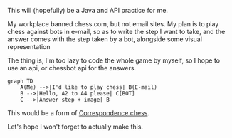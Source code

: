 This will (hopefully) be a Java and API practice for me.

My workplace banned chess.com, but not email sites.
My plan is to play chess against bots in e-mail, so as to write the step I want to take, and the answer comes with the step taken by a bot, alongside some visual representation

The thing is, I'm too lazy to code the whole game by myself, so I hope to use an api, or chessbot api for the answers. 

```mermaid
graph TD
    A(Me) -->|I'd like to play chess| B(E-mail)
    B -->|Hello, A2 to A4 please| C[BOT]
    C -->|Answer step + image| B
```

This would be a form of [Correspondence chess](https://en.wikipedia.org/wiki/Correspondence_chess).

Let's hope I won't forget to actually make this.
